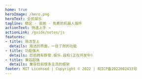 ```yaml
---
home: true
heroImage: /hero.png
heroText: 全民娱乐
tagline: 稳定 · 高效 · 免费的机器人插件
actionText: 快速上手 →
actionLink: /guide/notes/js
features:
- title: 简洁至上
  details: 简洁的界面，一目了然的功能
- title: 功能强大
  details: 目前拥有群管.娱乐.授权(正在开发中)
- title: 兼容超强
  details: 兼容目前很多主流的框架
footer: MIT Licensed | Copyright © 2022 | 皖ICP备2022002433号
---
```




<a hidden href="http://beian.miit.gov.cn/" target="_blank">皖ICP备2022002433号-1</a>

